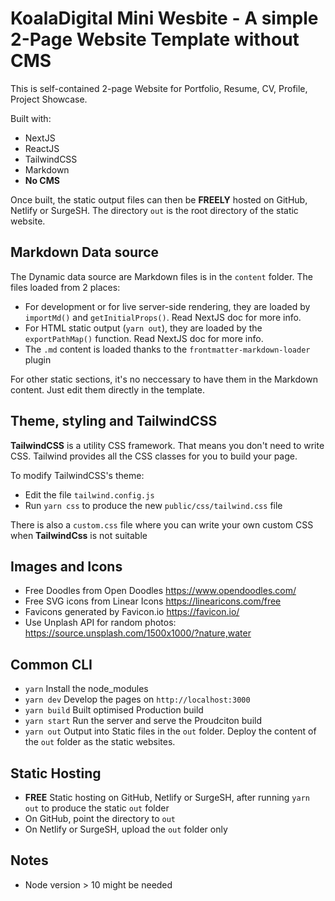 # KoalaDigital Mini Wesbite - A simple 2-Page Website Template without CMS

This is self-contained 2-page Website for Portfolio, Resume, CV, Profile, Project Showcase.

Built with:

- NextJS
- ReactJS
- TailwindCSS
- Markdown
- **No CMS**

Once built, the static output files can then be **FREELY** hosted on GitHub, Netlify or SurgeSH.
The directory `out` is the root directory of the static website.

## Markdown Data source

The Dynamic data source are Markdown files is in the `content` folder. The files loaded from 2 places:

- For development or for live server-side rendering, they are loaded by `importMd()` and `getInitialProps()`. Read NextJS doc for more info.
- For HTML static output (`yarn out`), they are loaded by the `exportPathMap()` function. Read NextJS doc for more info.
- The `.md` content is loaded thanks to the `frontmatter-markdown-loader` plugin

For other static sections, it's no neccessary to have them in the Markdown content. Just edit them directly in the template.

## Theme, styling and TailwindCSS

**TailwindCSS** is a utility CSS framework. That means you don't need to write CSS. Tailwind provides all the CSS classes for you
to build your page.

To modify TailwindCSS's theme:

- Edit the file `tailwind.config.js`
- Run `yarn css` to produce the new `public/css/tailwind.css` file

There is also a `custom.css` file where you can write your own custom CSS when **TailwindCss** is not suitable

## Images and Icons

- Free Doodles from Open Doodles https://www.opendoodles.com/
- Free SVG icons from Linear Icons https://linearicons.com/free
- Favicons generated by Favicon.io https://favicon.io/
- Use Unplash API for random photos: https://source.unsplash.com/1500x1000/?nature,water

## Common CLI

- `yarn` Install the node_modules
- `yarn dev` Develop the pages on `http://localhost:3000`
- `yarn build` Built optimised Production build
- `yarn start` Run the server and serve the Proudciton build
- `yarn out` Output into Static files in the `out` folder. Deploy the content of the `out` folder as the static websites.

## Static Hosting

- **FREE** Static hosting on GitHub, Netlify or SurgeSH, after running `yarn out` to produce the static `out` folder
- On GitHub, point the directory to `out`
- On Netlify or SurgeSH, upload the `out` folder only

## Notes

- Node version > 10 might be needed
